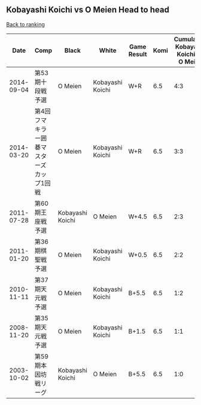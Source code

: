 ## Kobayashi Koichi vs O Meien Head to head

[Back to ranking](../../index.md)




| **Date** | **Comp** | **Black** | **White** | **Game Result** | **Komi** | **Cumulative Kobayashi Koichi Vs O Meien** | **Kobayashi Koichi Streak** | **O Meien Streak** | 
| --- | --- | --- | --- | --- | --- | --- | --- | --- |
| 2014-09-04 | 第53期十段戦予選 | O Meien | Kobayashi Koichi | W+R | 6.5 | 4:3 | 2 | 0 | 
| 2014-03-20 | 第4回フマキラー囲碁マスターズカップ1回戦 | O Meien | Kobayashi Koichi | W+R | 6.5 | 3:3 | 1 | 0 | 
| 2011-07-28 | 第60期王座戦予選 | Kobayashi Koichi | O Meien | W+4.5 | 6.5 | 2:3 | 0 | 1 | 
| 2011-01-20 | 第36期棋聖戦予選 | O Meien | Kobayashi Koichi | W+0.5 | 6.5 | 2:2 | 1 | 0 | 
| 2010-11-11 | 第37期天元戦予選 | O Meien | Kobayashi Koichi | B+5.5 | 6.5 | 1:2 | 0 | 2 | 
| 2008-11-20 | 第35期天元戦予選 | O Meien | Kobayashi Koichi | B+1.5 | 6.5 | 1:1 | 0 | 1 | 
| 2003-10-02 | 第59期本因坊戦リーグ | Kobayashi Koichi | O Meien | B+5.5 | 6.5 | 1:0 | 1 | 0 |




